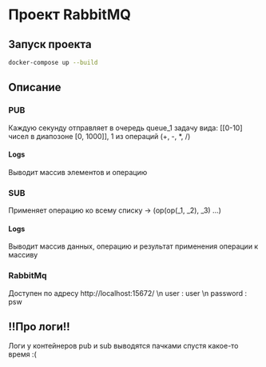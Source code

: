 # Проект RabbitMQ

## Запуск проекта

```sh
docker-compose up --build
```

## Описание
### PUB
 Каждую секунду отправляет в очередь queue_1 задачу вида: [[0-10] чисел в диапозоне [0, 1000]], 1 из операций (+, -, *, /)
#### Logs
 Выводит массив элементов и операцию
### SUB
 Применяет операцию ко всему списку -> (op(op(_1, _2), _3) ...)
#### Logs
 Выводит массив данных, операцию и результат применения операции к массиву
### RabbitMq
 Доступен по адресу http://localhost:15672/ \n
user : user \n 
password : psw
## !!Про логи!!
 Логи у контейнеров pub и sub выводятся пачками спустя какое-то время :(

